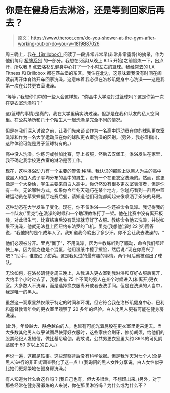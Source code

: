 # 你是在健身后去淋浴，还是等到回家后再去？

> 原文：<https://www.theroot.com/do-you-shower-at-the-gym-after-working-out-or-do-you-w-1819887026>

周三晚上，我在[【Brillobox】](http://www.brilloboxpgh.com/)阅读了一段非常非常早(非常非常露骨)的摘录，作为他们每月 [桥牌系列](https://www.facebook.com/pghbridgeseries/) 的一部分。我想在阅读(从晚上 8:15 开始)之前锻炼一下，出点汗，所以我 6 点去洛杉矶健身中心打了一个小时左右的篮球。我经常去的 LA Fitness 和 Brillobox 都在匹兹堡的东区。我住在北边，这意味着我没有时间在阅读前离开体育馆开车回家洗澡。这意味着我必须在洛杉矶健身中心洗澡——这是我第一次在公共更衣室洗澡。



“等等，”我想你们中的一些人会这样想。“你高中大学没打过篮球吗？这是你第一次在更衣室洗澡吗？”

这(篮球的事情)是真的。我在大学里确实洗过澡。但那是在我和队友的私人空间里。在公共场所和几十个陌生人一起洗澡是完全不同的情况。

但是在我们深入讨论之前，让我们先来谈谈作为一名高中运动员在你的球队更衣室洗澡和作为一名大学运动员在你的球队更衣室洗澡的区别。(另外，我必须指出，这种体验可能是男子篮球特有的。)

高中没人洗澡。你练习或参加比赛，穿上校服，然后去汉堡王。淋浴发生在家里，我不确定我学校更衣室的淋浴是否工作。

现在，这种淋浴动力有一个主要的警告:种族。我认识的那些上以黑人为主的高中或黑人和白人孩子平均分布的高中的男生，没有一个在更衣室洗澡的。然而，这更像是一个大杂烩，学生主要来自白人高中。你仍然没有很多更衣室表演者，但是你有一些。无论哪种方式，如果你今年冬天碰巧在某个地方，你碰巧看到一群高中篮球运动员在苹果蜂餐厅吃赛后餐，请知道他们可能都闻起来像喷洒了斧头的马厩。

这种动态在大学发生了变化。现在，你不仅淋浴——你还被命令洗澡。我记得我的一个队友(“里克”)在洗澡的时候和一个助理教练打了一架。他在比赛中没有离开板凳，对此很生气，比赛结束后没有洗澡就穿好了衣服。教练命令他去洗澡，并说如果不洗澡，他就无法登上回纽约布法罗的飞机。里克(我想他当时 22 岁)回答说，“我他妈的是个成年人了。我知道我今晚出了多少汗。你不会让我去洗澡的。"

他们必须被分开。里克“赢了”，不用洗澡，因为主教练听到了骚动，命令我们都赶快上车。因为里克也是个混蛋，他用湿纸巾擦了擦脸，然后说:“现在你高兴了吧？”助手，谁变红了甜菜。这是我见过的最有趣的事情。两个月后他被踢出了球队。

无论如何，在洛杉矶健身周三晚上，从我进入更衣室到我淋浴和穿好衣服后离开，大约半个小时过去了，我想说有 75 个不同的男人在某个时候进入(和离开)更衣室。大多数人不洗澡，而是选择换衣服离开或者去洗手间。但是在洗澡的人当中，我是唯一的黑人。

虽然这一观察显然仅限于特定的时间和环境，但它符合我在洛杉矶健身中心、巴利和基督教青年会的更衣室里观察了 20 多年的经验。白人比黑人更有可能在健身房洗澡。

(此外，年龄越大、肤色越白的人，也越有可能光着屁股在更衣室里走来走去。当大多数其他男人似乎试图尽快穿好衣服时，这些家伙会刷牙，修剪胡须，给他们的股票经纪人发短信，做比基尼瑜伽。我敢说，公共男更衣室里大约 89%的可见阴茎属于 50 岁以上的白人。)

再说一遍，这都是轶事。这些观察背后没有科学依据。但是我昨天对七个人(全是黑人)进行的非正式调查强化了这一点！(我询问的黑人女性分享说，白人女性似乎比她们更频繁地在健身房洗澡。)

有人知道为什么会这样吗？(我自己也有，但大多很烂，不想印出来。)另外，对于那些经常在健身房锻炼的人来说，你在那里淋浴吗？为什么或为什么不？